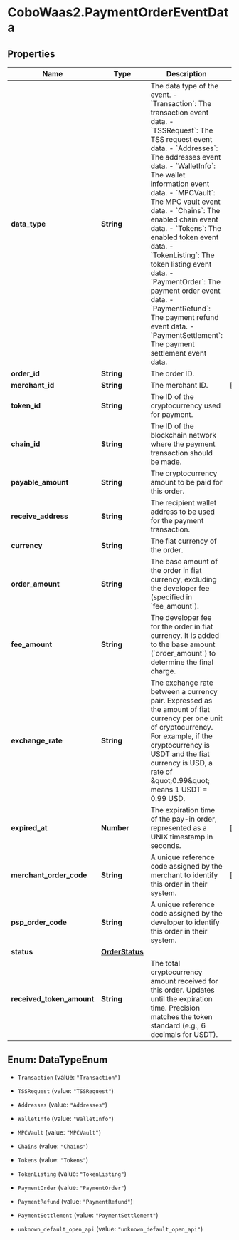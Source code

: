 # CoboWaas2.PaymentOrderEventData

## Properties

Name | Type | Description | Notes
------------ | ------------- | ------------- | -------------
**data_type** | **String** |  The data type of the event. - &#x60;Transaction&#x60;: The transaction event data. - &#x60;TSSRequest&#x60;: The TSS request event data. - &#x60;Addresses&#x60;: The addresses event data. - &#x60;WalletInfo&#x60;: The wallet information event data. - &#x60;MPCVault&#x60;: The MPC vault event data. - &#x60;Chains&#x60;: The enabled chain event data. - &#x60;Tokens&#x60;: The enabled token event data. - &#x60;TokenListing&#x60;: The token listing event data.        - &#x60;PaymentOrder&#x60;: The payment order event data. - &#x60;PaymentRefund&#x60;: The payment refund event data. - &#x60;PaymentSettlement&#x60;: The payment settlement event data. | 
**order_id** | **String** | The order ID. | 
**merchant_id** | **String** | The merchant ID. | [optional] 
**token_id** | **String** | The ID of the cryptocurrency used for payment. | 
**chain_id** | **String** | The ID of the blockchain network where the payment transaction should be made. | 
**payable_amount** | **String** | The cryptocurrency amount to be paid for this order. | 
**receive_address** | **String** | The recipient wallet address to be used for the payment transaction. | 
**currency** | **String** | The fiat currency of the order. | 
**order_amount** | **String** | The base amount of the order in fiat currency, excluding the developer fee (specified in &#x60;fee_amount&#x60;). | 
**fee_amount** | **String** | The developer fee for the order in fiat currency. It is added to the base amount (&#x60;order_amount&#x60;) to determine the final charge. | 
**exchange_rate** | **String** | The exchange rate between a currency pair. Expressed as the amount of fiat currency per one unit of cryptocurrency. For example, if the cryptocurrency is USDT and the fiat currency is USD, a rate of \&quot;0.99\&quot; means 1 USDT &#x3D; 0.99 USD. | 
**expired_at** | **Number** | The expiration time of the pay-in order, represented as a UNIX timestamp in seconds. | [optional] 
**merchant_order_code** | **String** | A unique reference code assigned by the merchant to identify this order in their system. | [optional] 
**psp_order_code** | **String** | A unique reference code assigned by the developer to identify this order in their system. | 
**status** | [**OrderStatus**](OrderStatus.md) |  | 
**received_token_amount** | **String** | The total cryptocurrency amount received for this order. Updates until the expiration time. Precision matches the token standard (e.g., 6 decimals for USDT). | 



## Enum: DataTypeEnum


* `Transaction` (value: `"Transaction"`)

* `TSSRequest` (value: `"TSSRequest"`)

* `Addresses` (value: `"Addresses"`)

* `WalletInfo` (value: `"WalletInfo"`)

* `MPCVault` (value: `"MPCVault"`)

* `Chains` (value: `"Chains"`)

* `Tokens` (value: `"Tokens"`)

* `TokenListing` (value: `"TokenListing"`)

* `PaymentOrder` (value: `"PaymentOrder"`)

* `PaymentRefund` (value: `"PaymentRefund"`)

* `PaymentSettlement` (value: `"PaymentSettlement"`)

* `unknown_default_open_api` (value: `"unknown_default_open_api"`)




